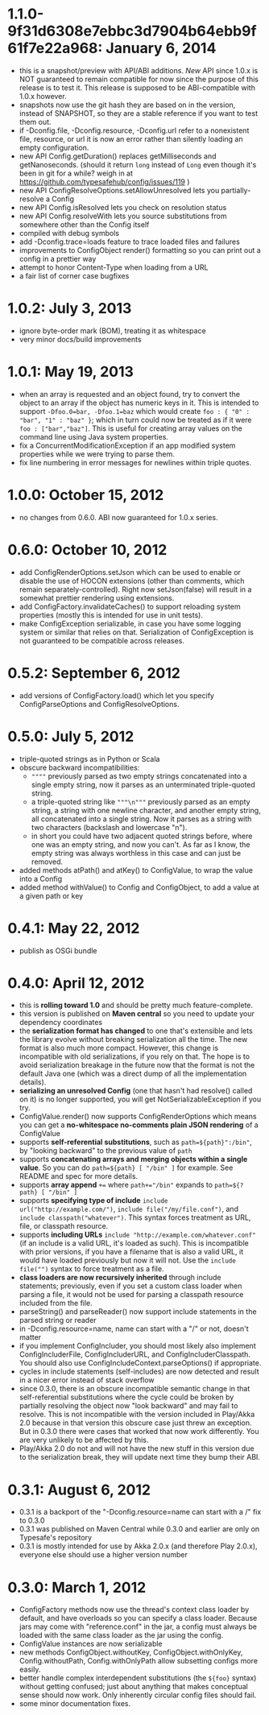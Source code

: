 # 1.1.0-9f31d6308e7ebbc3d7904b64ebb9f61f7e22a968: January 6, 2014

 - this is a snapshot/preview with API/ABI additions. *New* API
   since 1.0.x is NOT guaranteed to remain compatible for now
   since the purpose of this release is to test it.
   This release is supposed to be ABI-compatible with 1.0.x
   however.
 - snapshots now use the git hash they are based on in the
   version, instead of SNAPSHOT, so they are a stable reference
   if you want to test them out.
 - if -Dconfig.file, -Dconfig.resource, -Dconfig.url refer to
   a nonexistent file, resource, or url it is now an error rather
   than silently loading an empty configuration.
 - new API Config.getDuration() replaces getMilliseconds and
   getNanoseconds. (should it return `long` instead of `Long` even
   though it's been in git for a while? weigh in at
   https://github.com/typesafehub/config/issues/119 )
 - new API ConfigResolveOptions.setAllowUnresolved lets you
   partially-resolve a Config
 - new API Config.isResolved lets you check on resolution status
 - new API Config.resolveWith lets you source substitutions from
   somewhere other than the Config itself
 - compiled with debug symbols
 - add -Dconfig.trace=loads feature to trace loaded files and
   failures
 - improvements to ConfigObject render() formatting so you can
   print out a config in a prettier way
 - attempt to honor Content-Type when loading from a URL
 - a fair list of corner case bugfixes

# 1.0.2: July 3, 2013

 - ignore byte-order mark (BOM), treating it as whitespace
 - very minor docs/build improvements

# 1.0.1: May 19, 2013

 - when an array is requested and an object found, try to convert
   the object to an array if the object has numeric keys in it.
   This is intended to support `-Dfoo.0=bar, -Dfoo.1=baz` which
   would create `foo : { "0" : "bar", "1" : "baz" }`; which in
   turn could now be treated as if it were `foo :
   ["bar","baz"]`. This is useful for creating array values on the
   command line using Java system properties.
 - fix a ConcurrentModificationException if an app modified
   system properties while we were trying to parse them.
 - fix line numbering in error messages for newlines within triple
   quotes.

# 1.0.0: October 15, 2012

 - no changes from 0.6.0. ABI now guaranteed for 1.0.x series.

# 0.6.0: October 10, 2012

 - add ConfigRenderOptions.setJson which can be used to enable or
   disable the use of HOCON extensions (other than comments, which
   remain separately-controlled). Right now setJson(false) will
   result in a somewhat prettier rendering using extensions.
 - add ConfigFactory.invalidateCaches() to support reloading
   system properties (mostly this is intended for use in
   unit tests).
 - make ConfigException serializable, in case you have some
   logging system or similar that relies on that. Serialization
   of ConfigException is not guaranteed to be compatible across
   releases.

# 0.5.2: September 6, 2012

 - add versions of ConfigFactory.load() which let you specify
   ConfigParseOptions and ConfigResolveOptions.

# 0.5.0: July 5, 2012

 - triple-quoted strings as in Python or Scala
 - obscure backward incompatibilities:
    - `""""` previously parsed as two empty strings concatenated
      into a single empty string, now it parses as an unterminated
      triple-quoted string.
    - a triple-quoted string like `"""\n"""` previously parsed as
      an empty string, a string with one newline character, and
      another empty string, all concatenated into a single
      string. Now it parses as a string with two characters
      (backslash and lowercase "n").
    - in short you could have two adjacent quoted strings before,
      where one was an empty string, and now you can't.  As far as
      I know, the empty string was always worthless in this case
      and can just be removed.
 - added methods atPath() and atKey() to ConfigValue, to wrap
   the value into a Config
 - added method withValue() to Config and ConfigObject,
   to add a value at a given path or key

# 0.4.1: May 22, 2012

 - publish as OSGi bundle

# 0.4.0: April 12, 2012

 - this is **rolling toward 1.0** and should be pretty much
   feature-complete.
 - this version is published on **Maven central** so you need
   to update your dependency coordinates
 - the **serialization format has changed** to one that's
   extensible and lets the library evolve without breaking
   serialization all the time. The new format is also much more
   compact. However, this change is incompatible with old
   serializations, if you rely on that. The hope is to avoid
   serialization breakage in the future now that the format is not
   the default Java one (which was a direct dump of all the
   implementation details).
 - **serializing an unresolved Config** (one that hasn't had
   resolve() called on it) is no longer supported, you will get
   NotSerializableException if you try.
 - ConfigValue.render() now supports ConfigRenderOptions which
   means you can get a **no-whitespace no-comments plain JSON
   rendering** of a ConfigValue
 - supports **self-referential substitutions**, such as
   `path=${path}":/bin"`, by "looking backward" to the previous
   value of `path`
 - supports **concatenating arrays and merging objects within a
   single value**. So you can do `path=${path} [ "/bin" ]` for
   example. See README and spec for more details.
 - supports **array append** `+=` where `path+="/bin"` expands to
   `path=${?path} [ "/bin" ]`
 - supports **specifying type of include** `include
   url("http://example.com/")`, `include file("/my/file.conf")`,
   and `include classpath("whatever")`.  This syntax forces
   treatment as URL, file, or classpath resource.
 - supports **including URLs** `include
   "http://example.com/whatever.conf"` (if an include is a valid
   URL, it's loaded as such). This is incompatible with prior
   versions, if you have a filename that is also a valid URL, it
   would have loaded previously but now it will not. Use the
   `include file("")` syntax to force treatment as a file.
 - **class loaders are now recursively inherited** through include
   statements; previously, even if you set a custom class loader
   when parsing a file, it would not be used for parsing a
   classpath resource included from the file.
 - parseString() and parseReader() now support include statements
   in the parsed string or reader
 - in -Dconfig.resource=name, name can start with a "/" or not,
   doesn't matter
 - if you implement ConfigIncluder, you should most likely also
   implement ConfigIncluderFile, ConfigIncluderURL, and
   ConfigIncluderClasspath. You should also use
   ConfigIncludeContext.parseOptions() if appropriate.
 - cycles in include statements (self-includes) are now detected
   and result in a nicer error instead of stack overflow
 - since 0.3.0, there is an obscure incompatible semantic change
   in that self-referential substitutions where the cycle could
   be broken by partially resolving the object now "look backward"
   and may fail to resolve. This is not incompatible with the
   version included in Play/Akka 2.0 because in that version this
   obscure case just threw an exception. But in 0.3.0 there
   were cases that worked that now work differently. You are very
   unlikely to be affected by this.
 - Play/Akka 2.0 do not and will not have the new stuff in this
   version due to the serialization break, they will update
   next time they bump their ABI.

# 0.3.1: August 6, 2012

 - 0.3.1 is a backport of the "-Dconfig.resource=name can start with a
   /" fix to 0.3.0
 - 0.3.1 was published on Maven Central while 0.3.0 and earlier
   are only on Typesafe's repository
 - 0.3.1 is mostly intended for use by Akka 2.0.x (and therefore
   Play 2.0.x), everyone else should use a higher version number

# 0.3.0: March 1, 2012

 - ConfigFactory methods now use the thread's context class loader
   by default, and have overloads so you can specify a class
   loader. Because jars may come with "reference.conf" in the jar,
   a config must always be loaded with the same class loader as
   the jar using the config.
 - ConfigValue instances are now serializable
 - new methods ConfigObject.withoutKey, ConfigObject.withOnlyKey,
   Config.withoutPath, Config.withOnlyPath allow subsetting
   configs more easily.
 - better handle complex interdependent substitutions (the
   `${foo}` syntax) without getting confused; just about anything
   that makes conceptual sense should now work. Only inherently
   circular config files should fail.
 - some minor documentation fixes.
